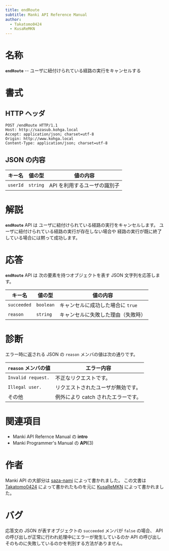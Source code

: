 ```yaml
---
title: endRoute
subtitle: Manki API Reference Manual
author:
  - Takatomo0424
  - KusaReMKN
---
```


# 名称

**`endRoute`** -- ユーザに紐付けられている経路の実行をキャンセルする

# 書式

## HTTP ヘッダ

```http
POST /endRoute HTTP/1.1
Host: http://sazasub.kohga.local
Accept: application/json; charset=utf-8
Origin: http://www.kohga.local
Content-Type: application/json; charset=utf-8
```

## JSON の内容

| キー名   | 値の型   | 値の内容                     |
| -------- | -------- | ---------------------------- |
| `userId` | `string` | API を利用するユーザの識別子 |

# 解説

**`endRoute`** API は
ユーザに紐付けられている経路の実行をキャンセルします。
ユーザに紐付けられている経路の実行が存在しない場合や
経路の実行が既に終了している場合には黙って成功します。

# 応答

**`endRoute`** API は
次の要素を持つオブジェクトを表す JSON 文字列を応答します。

| キー名      | 値の型    | 値の内容                           |
| ----------- | --------- | ---------------------------------- |
| `succeeded` | `boolean` | キャンセルに成功した場合に `true`  |
| `reason`    | `string`  | キャンセルに失敗した理由（失敗時） |

# 診断

エラー時に返される JSON の `reason` メンバの値は次の通りです。

| `reason` メンバの値 | エラー内容                          |
| ------------------- | ----------------------------------- |
| `Invalid request.`  | 不正なリクエストです。              |
| `Illegal user.`     | リクエストされたユーザが無効です。  |
| その他              | 例外により catch されたエラーです。 |

# 関連項目

- Manki API Refernce Manual の **intro**
- Manki Programmer's Manual の **API**(3)

# 作者

Manki API の大部分は [saza-nami][saza-nami] によって書かれました。
この文書は [Takatomo0424][takatomo0424] によって書かれたものを元に
[KusaReMKN][kusaremkn] によって書かれました。

# バグ

応答文の JSON が表すオブジェクトの `succeeded` メンバが `false` の場合、
API の呼び出しが正常に行われ処理中にエラーが発生しているのか
API の呼び出しそのものに失敗しているのかを判別する方法がありません。

[saza-nami]: https://github.com/saza-nami
[takatomo0424]: https://github.com/Takatomo0424
[kusaremkn]: https://github.com/KusaReMKN
